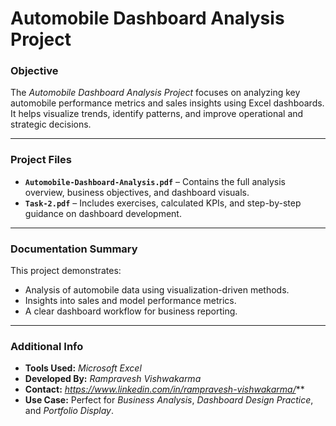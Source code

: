 # **Automobile Dashboard Analysis Project**

### **Objective**
The *Automobile Dashboard Analysis Project* focuses on analyzing key automobile performance metrics and sales insights using Excel dashboards. It helps visualize trends, identify patterns, and improve operational and strategic decisions.

---

### **Project Files**
- **`Automobile-Dashboard-Analysis.pdf`** – Contains the full analysis overview, business objectives, and dashboard visuals.  
- **`Task-2.pdf`** – Includes exercises, calculated KPIs, and step-by-step guidance on dashboard development.  

---

### **Documentation Summary**
This project demonstrates:  
- Analysis of automobile data using visualization-driven methods.  
- Insights into sales and model performance metrics.  
- A clear dashboard workflow for business reporting.

---

### **Additional Info**
- **Tools Used:** *Microsoft Excel*  
- **Developed By:** *Rampravesh Vishwakarma*  
- **Contact:** *https://www.linkedin.com/in/rampravesh-vishwakarma/***  
- **Use Case:** Perfect for *Business Analysis*, *Dashboard Design Practice*, and *Portfolio Display*.
